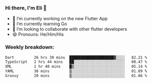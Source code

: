 ### Hi there, I'm Eli 👋
- 🔭 I’m currently working on the new Flutter App
- 🌱 I’m currently learning Go
- 🦄 I’m looking to collaborate with other flutter developers
- 😄 Pronouns: He/Him/His

### Weekly breakdown:
<!--START_SECTION:waka-->

```txt
Dart         26 hrs 39 mins  ████████████████████▓░░░░   82.21 %
TypeScript   2 hrs 44 mins   ██░░░░░░░░░░░░░░░░░░░░░░░   08.47 %
XML          1 hr 40 mins    █▒░░░░░░░░░░░░░░░░░░░░░░░   05.14 %
YAML         36 mins         ▒░░░░░░░░░░░░░░░░░░░░░░░░   01.89 %
Groovy       20 mins         ▒░░░░░░░░░░░░░░░░░░░░░░░░   01.06 %
```

<!--END_SECTION:waka-->
